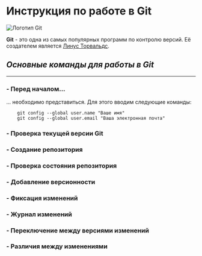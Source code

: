 # **Инструкция по работе в Git**

![Логотип Git](https://upload.wikimedia.org/wikipedia/commons/thumb/e/e0/Git-logo.svg/640px-Git-logo.svg.png)

**Git** - это одна из самых популярных программ по контролю версий. Её создателем является [Линус Торвальдс](https://ru.wikipedia.org/wiki/%D0%A2%D0%BE%D1%80%D0%B2%D0%B0%D0%BB%D1%8C%D0%B4%D1%81,_%D0%9B%D0%B8%D0%BD%D1%83%D1%81).

## *Основные команды для работы в Git*

---

### **- Перед началом...**

... необходимо представиться. Для этого вводим следующие команды:

        git config --global user.name "Ваше имя"
        git config --global user.email "Ваша электронная почта"

### **- Проверка текущей версии Git**

### **- Создание репозитория**

### **- Проверка состояния репозитория**

### **- Добавление версионности**

### **- Фиксация изменений**

### **- Журнал изменений**

### **- Переключение между версиями изменений**

### **- Различия между изменениями**